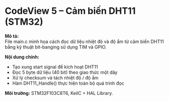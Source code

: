# CodeView 5 – Cảm biến DHT11 (STM32)
**Mô tả:**  
File main.c minh họa cách đọc dữ liệu nhiệt độ và độ ẩm từ cảm biến DHT11 bằng kỹ thuật bit-banging sử dụng TIM và GPIO.

**Nội dung chính:**  
- Tạo xung start signal để kích hoạt DHT11  
- Đọc 5 byte dữ liệu (40 bit) theo giao thức một dây  
- Xử lý checksum và tách nhiệt độ / độ ẩm  
- Hàm DHT11_Handle() thực hiện toàn bộ quá trình đọc  

**Môi trường:** STM32F103C8T6, KeilC + HAL Library.
